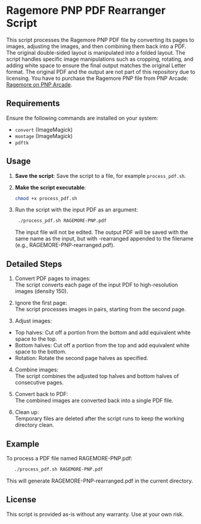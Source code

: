 # Ragemore PNP PDF Rearranger Script

This script processes the Ragemore PNP PDF file by converting its pages to images, adjusting the images, and then combining them back into a PDF. The original double-sided layout is manipulated into a folded layout. The script handles specific image manipulations such as cropping, rotating, and adding white space to ensure the final output matches the original Letter format. The original PDF and the output are not part of this repository due to licensing. You have to purchase the Ragemore PNP file from PNP Arcade: [Ragemore on PNP Arcade](https://www.pnparcade.com/products/ragemore).

## Requirements

Ensure the following commands are installed on your system:
- `convert` (ImageMagick)
- `montage` (ImageMagick)
- `pdftk`

## Usage

1. **Save the script**:
   Save the script to a file, for example `process_pdf.sh`.

2. **Make the script executable**:
   ```sh
   chmod +x process_pdf.sh
3. Run the script with the input PDF as an argument:
   ```sh
    ./process_pdf.sh RAGEMORE-PNP.pdf
   ```
   The input file will not be edited. The output PDF will be saved with the same name as the input, but with -rearranged appended to the filename (e.g., RAGEMORE-PNP-rearranged.pdf).

## Detailed Steps

1. Convert PDF pages to images:  
   The script converts each page of the input PDF to high-resolution images (density 150).

2. Ignore the first page:  
The script processes images in pairs, starting from the second page.

3. Adjust images:  
- Top halves: Cut off a portion from the bottom and add equivalent white space to the top.
- Bottom halves: Cut off a portion from the top and add equivalent white space to the bottom.
- Rotation: Rotate the second page halves as specified.

4. Combine images:  
The script combines the adjusted top halves and bottom halves of consecutive pages.

5. Convert back to PDF:  
The combined images are converted back into a single PDF file.

6. Clean up:  
Temporary files are deleted after the script runs to keep the working directory clean.

## Example

To process a PDF file named RAGEMORE-PNP.pdf:
```sh
   ./process_pdf.sh RAGEMORE-PNP.pdf
```
This will generate RAGEMORE-PNP-rearranged.pdf in the current directory.

## License

This script is provided as-is without any warranty. Use at your own risk.

